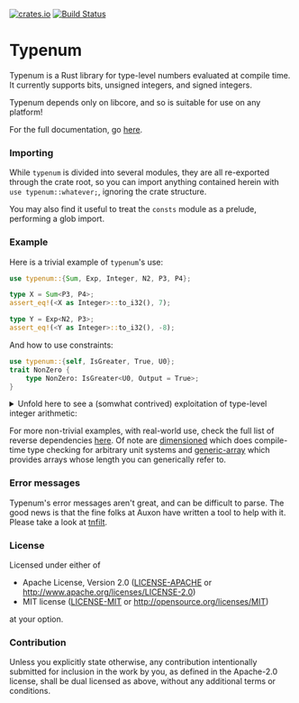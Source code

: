 [![crates.io](https://img.shields.io/crates/v/typenum.svg)](https://crates.io/crates/typenum)
[![Build Status](https://github.com/paholg/typenum/actions/workflows/check.yml/badge.svg)](https://github.com/paholg/typenum/actions/workflows/check.yml)

Typenum
=====

Typenum is a Rust library for type-level numbers evaluated at compile time. It
currently supports bits, unsigned integers, and signed integers.

Typenum depends only on libcore, and so is suitable for use on any platform!

For the full documentation, go [here](https://docs.rs/typenum).

### Importing

While `typenum` is divided into several modules, they are all re-exported
through the crate root, so you can import anything contained herein with `use
typenum::whatever;`, ignoring the crate structure.

You may also find it useful to treat the `consts` module as a prelude,
performing a glob import.

### Example

Here is a trivial example of `typenum`'s use:

```rust
use typenum::{Sum, Exp, Integer, N2, P3, P4};

type X = Sum<P3, P4>;
assert_eq!(<X as Integer>::to_i32(), 7);

type Y = Exp<N2, P3>;
assert_eq!(<Y as Integer>::to_i32(), -8);
```


And how to use constraints:

```rust
use typenum::{self, IsGreater, True, U0};
trait NonZero {
    type NonZero: IsGreater<U0, Output = True>;
}
```
<details>

  <summary>Unfold here to see a (somwhat contrived) exploitation of type-level integer arithmetic:</summary>
  
  ```rust
  // Demo-time. A simple "flatten a 2d bool-array to a 1d byte-array"
  // Let's encapsulate a 2d array, similar to `[[bool; WIDTH]; HEIGHT]`
  pub struct FlattenDemo<
      Width: ArrayLength,
      Height: ArrayLength,
  > {
      unflattened: GenericArray<GenericArray<bool, Width >, Height>,
  }
  
  // For fun and profit, let's wrap-up the behavior in a trait.
  trait Flatten {
      // NOTE: the `generic-array` crate is pretty cool.
      type FlattenedLen: ArrayLength;
      fn flattened(self) -> GenericArray<bool, Self::FlattenedLen>;
  }
  
  
  // So here is the fun part: Flattening using compile-time maths, but using the type-system.
  // Flattening into a byte-array, you must ensure a multiple of 8, to Illustrate:
  // A: 2 x 3 = 6. so need a 1-byte array
  // B: 2 x 4 = 8: 8 is the nearest round-up, again; 1-byte array
  // C: 3 x 7 = 21: need to round up to 24: 3-byte array
  //
  // This is done by taking the needed bits, adding 7, then integer-division to 8
  // A: (6 + 7) / 8 = 13 / 8 = 1
  // B: (8 + 7) / 8 = 15 / 8 = 1
  // A: (21 + 7) / 8 = 28 / 8 = 3
  impl<Width: ArrayLength, Height: ArrayLength> Flatten for FlattenDemo<Width, Height> 
  where
      // Types are not values: Unlike integer values, all of which implement the behavior of
      // integers (multiplication, addition, division, etc) as an inherent part of the language,
      // the compiler has no way of knowing if a given type implements a given operation unless 
      // you explicitly specify...
      // 
      // 1. We must specify that the `Width` type must implement behavior in which it `Mul`tiplies
      //    the `Height` type:
      Width: Mul<Height>,
      // 2. We also must specify that this `Mul`tiply behaviors `Output` implements the 
      //    "`Add`ition on `U7`" behavior:
      op!(Width * Height): Add<U7>,
      // 3. And so on: This is the constraint "The result of (width * height) + 7 must implement
      //    division by 8", but without the `op!` convenience macro:
      <<Width as Mul<Height>>::Output as Add<U7>>::Output: Div<U8>,
      // With the convenience macro:
      // op!((Width * Height) + U7): Div<U8>,
      op!((Width * Height + U7) / U8): ArrayLength,
  
  {
      // Et, voila! Through the power of the type system, we have lifted arithmetic to compile 
      // time, without the use of nightly, the need to think about machine-representation of 
      // values (usize/u64/etc).
      type FlattenedLen = op!((Width * Height + U7) / U8);
      fn flattened(self) -> GenericArray<bool, Self::FlattenedLen> {
          todo!()
      }
  }
  ```
</details>

For more non-trivial examples, with real-world use, check the full list of
reverse dependencies [here](https://crates.io/crates/typenum/reverse_dependencies). Of note are
[dimensioned](https://crates.io/crates/dimensioned/) which does compile-time
type checking for arbitrary unit systems and
[generic-array](https://crates.io/crates/generic-array/) which provides arrays
whose length you can generically refer to.


### Error messages


Typenum's error messages aren't great, and can be difficult to parse. The good
news is that the fine folks at Auxon have written a tool to help with it. Please
take a look at [tnfilt](https://github.com/auxoncorp/tnfilt).

### License

Licensed under either of

 * Apache License, Version 2.0 ([LICENSE-APACHE](LICENSE-APACHE) or
   http://www.apache.org/licenses/LICENSE-2.0)
 * MIT license
   ([LICENSE-MIT](LICENSE-MIT) or http://opensource.org/licenses/MIT)

at your option.

### Contribution

Unless you explicitly state otherwise, any contribution intentionally submitted
for inclusion in the work by you, as defined in the Apache-2.0 license, shall be
dual licensed as above, without any additional terms or conditions.
